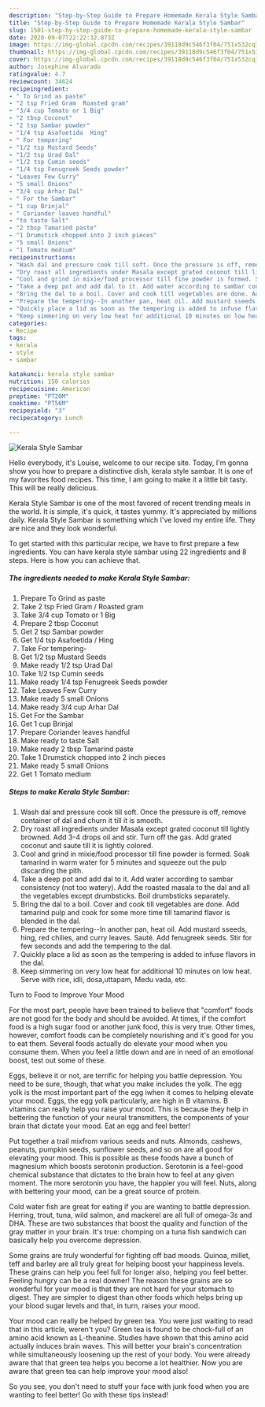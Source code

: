 ```yaml
---
description: "Step-by-Step Guide to Prepare Homemade Kerala Style Sambar"
title: "Step-by-Step Guide to Prepare Homemade Kerala Style Sambar"
slug: 1501-step-by-step-guide-to-prepare-homemade-kerala-style-sambar
date: 2020-09-07T22:22:32.873Z
image: https://img-global.cpcdn.com/recipes/39118d9c546f3f04/751x532cq70/kerala-style-sambar-recipe-main-photo.jpg
thumbnail: https://img-global.cpcdn.com/recipes/39118d9c546f3f04/751x532cq70/kerala-style-sambar-recipe-main-photo.jpg
cover: https://img-global.cpcdn.com/recipes/39118d9c546f3f04/751x532cq70/kerala-style-sambar-recipe-main-photo.jpg
author: Josephine Alvarado
ratingvalue: 4.7
reviewcount: 34624
recipeingredient:
- " To Grind as paste"
- "2 tsp Fried Gram  Roasted gram"
- "3/4 cup Tomato or 1 Big"
- "2 tbsp Coconut"
- "2 tsp Sambar powder"
- "1/4 tsp Asafoetida  Hing"
- " For tempering"
- "1/2 tsp Mustard Seeds"
- "1/2 tsp Urad Dal"
- "1/2 tsp Cumin seeds"
- "1/4 tsp Fenugreek Seeds powder"
- "Leaves Few Curry"
- "5 small Onions"
- "3/4 cup Arhar Dal"
- " For the Sambar"
- "1 cup Brinjal"
- " Coriander leaves handful"
- "to taste Salt"
- "2 tbsp Tamarind paste"
- "1 Drumstick chopped into 2 inch pieces"
- "5 small Onions"
- "1 Tomato medium"
recipeinstructions:
- "Wash dal and pressure cook till soft. Once the pressure is off, remove container of dal and churn it till it is smooth."
- "Dry roast all ingredients under Masala except grated coconut till lightly browned. Add 3-4 drops oil and stir. Turn off the gas. Add grated coconut and saute till it is lightly colored."
- "Cool and grind in mixie/food processor till fine powder is formed. Soak tamarind in warm water for 5 minutes and squeeze out the pulp discarding the pith."
- "Take a deep pot and add dal to it. Add water according to sambar consistency (not too watery). Add the roasted masala to the dal and all the vegetables except drumbsticks. Boil drumbsticks separately."
- "Bring the dal to a boil. Cover and cook till vegetables are done. Add tamarind pulp and cook for some more time till tamarind flavor is blended in the dal."
- "Prepare the tempering--In another pan, heat oil. Add mustard sseeds, hing, red chilies, and curry leaves. Sauté. Add fenugreek seeds. Stir for few seconds and add the tempering to the dal."
- "Quickly place a lid as soon as the tempering is added to infuse flavors in the dal."
- "Keep simmering on very low heat for additional 10 minutes on low heat. Serve with rice, idli, dosa,uttapam, Medu vada, etc."
categories:
- Recipe
tags:
- kerala
- style
- sambar

katakunci: kerala style sambar 
nutrition: 150 calories
recipecuisine: American
preptime: "PT20M"
cooktime: "PT56M"
recipeyield: "3"
recipecategory: Lunch

---
```



![Kerala Style Sambar](https://img-global.cpcdn.com/recipes/39118d9c546f3f04/751x532cq70/kerala-style-sambar-recipe-main-photo.jpg)

Hello everybody, it's Louise, welcome to our recipe site. Today, I'm gonna show you how to prepare a distinctive dish, kerala style sambar. It is one of my favorites food recipes. This time, I am going to make it a little bit tasty. This will be really delicious.



Kerala Style Sambar is one of the most favored of recent trending meals in the world. It is simple, it's quick, it tastes yummy. It's appreciated by millions daily. Kerala Style Sambar is something which I've loved my entire life. They are nice and they look wonderful.


To get started with this particular recipe, we have to first prepare a few ingredients. You can have kerala style sambar using 22 ingredients and 8 steps. Here is how you can achieve that.

<!--inarticleads1-->

##### The ingredients needed to make Kerala Style Sambar:

1. Prepare  To Grind as paste
1. Take 2 tsp Fried Gram / Roasted gram
1. Take 3/4 cup Tomato or 1 Big
1. Prepare 2 tbsp Coconut
1. Get 2 tsp Sambar powder
1. Get 1/4 tsp Asafoetida / Hing
1. Take  For tempering-
1. Get 1/2 tsp Mustard Seeds
1. Make ready 1/2 tsp Urad Dal
1. Take 1/2 tsp Cumin seeds
1. Make ready 1/4 tsp Fenugreek Seeds powder
1. Take Leaves Few Curry
1. Make ready 5 small Onions
1. Make ready 3/4 cup Arhar Dal
1. Get  For the Sambar
1. Get 1 cup Brinjal
1. Prepare  Coriander leaves handful
1. Make ready to taste Salt
1. Make ready 2 tbsp Tamarind paste
1. Take 1 Drumstick chopped into 2 inch pieces
1. Make ready 5 small Onions
1. Get 1 Tomato medium




<!--inarticleads2-->

##### Steps to make Kerala Style Sambar:

1. Wash dal and pressure cook till soft. Once the pressure is off, remove container of dal and churn it till it is smooth.
1. Dry roast all ingredients under Masala except grated coconut till lightly browned. Add 3-4 drops oil and stir. Turn off the gas. Add grated coconut and saute till it is lightly colored.
1. Cool and grind in mixie/food processor till fine powder is formed. Soak tamarind in warm water for 5 minutes and squeeze out the pulp discarding the pith.
1. Take a deep pot and add dal to it. Add water according to sambar consistency (not too watery). Add the roasted masala to the dal and all the vegetables except drumbsticks. Boil drumbsticks separately.
1. Bring the dal to a boil. Cover and cook till vegetables are done. Add tamarind pulp and cook for some more time till tamarind flavor is blended in the dal.
1. Prepare the tempering--In another pan, heat oil. Add mustard sseeds, hing, red chilies, and curry leaves. Sauté. Add fenugreek seeds. Stir for few seconds and add the tempering to the dal.
1. Quickly place a lid as soon as the tempering is added to infuse flavors in the dal.
1. Keep simmering on very low heat for additional 10 minutes on low heat. Serve with rice, idli, dosa,uttapam, Medu vada, etc.




Turn to Food to Improve Your Mood


For the most part, people have been trained to believe that "comfort" foods are not good for the body and should be avoided. At times, if the comfort food is a high sugar food or another junk food, this is very true. Other times, however, comfort foods can be completely nourishing and it's good for you to eat them. Several foods actually do elevate your mood when you consume them. When you feel a little down and are in need of an emotional boost, test out some of these.

Eggs, believe it or not, are terrific for helping you battle depression. You need to be sure, though, that what you make includes the yolk. The egg yolk is the most important part of the egg iwhen it comes to helping elevate your mood. Eggs, the egg yolk particularly, are high in B vitamins. B vitamins can really help you raise your mood. This is because they help in bettering the function of your neural transmitters, the components of your brain that dictate your mood. Eat an egg and feel better!

Put together a trail mixfrom various seeds and nuts. Almonds, cashews, peanuts, pumpkin seeds, sunflower seeds, and so on are all good for elevating your mood. This is possible as these foods have a bunch of magnesium which boosts serotonin production. Serotonin is a feel-good chemical substance that dictates to the brain how to feel at any given moment. The more serotonin you have, the happier you will feel. Nuts, along with bettering your mood, can be a great source of protein.

Cold water fish are great for eating if you are wanting to battle depression. Herring, trout, tuna, wild salmon, and mackerel are all full of omega-3s and DHA. These are two substances that boost the quality and function of the gray matter in your brain. It's true: chomping on a tuna fish sandwich can basically help you overcome depression. 

Some grains are truly wonderful for fighting off bad moods. Quinoa, millet, teff and barley are all truly great for helping boost your happiness levels. These grains can help you feel full for longer also, helping you feel better. Feeling hungry can be a real downer! The reason these grains are so wonderful for your mood is that they are not hard for your stomach to digest. They are simpler to digest than other foods which helps bring up your blood sugar levels and that, in turn, raises your mood.

Your mood can really be helped by green tea. You were just waiting to read that in this article, weren't you? Green tea is found to be chock-full of an amino acid known as L-theanine. Studies have shown that this amino acid actually induces brain waves. This will better your brain's concentration while simultaneously loosening up the rest of your body. You were already aware that that green tea helps you become a lot healthier. Now you are aware that green tea can help improve your mood also!

So you see, you don't need to stuff your face with junk food when you are wanting to feel better! Go  with  these tips  instead!

